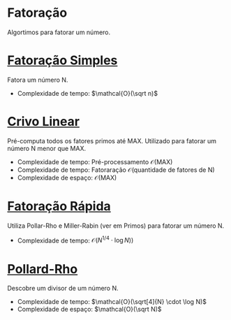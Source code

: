 # Fatoração

<!-- DESCRIPTION -->
Algortimos para fatorar um número.
<!-- DESCRIPTION -->

# [Fatoração Simples](naive_factorize.cpp)
Fatora um número N.

- Complexidade de tempo: $\mathcal{O}(\sqrt n)$

# [Crivo Linear](linear_sieve_factorize.cpp)
Pré-computa todos os fatores primos até MAX.
Utilizado para fatorar um número N menor que MAX.

- Complexidade de tempo: Pré-processamento $\mathcal{O}(\text{MAX})$
- Complexidade de tempo: Fatoraração $\mathcal{O}(\text{quantidade de fatores de N})$
- Complexidade de espaço: $\mathcal{O}(\text{MAX})$

# [Fatoração Rápida](fast_factorize.cpp)
Utiliza Pollar-Rho e Miller-Rabin (ver em Primos) para fatorar um número N.

- Complexidade de tempo: $\mathcal{O}(N^{1/4} \cdot \log N))$

# [Pollard-Rho](pollard-rho.cpp)
Descobre um divisor de um número N.

- Complexidade de tempo: $\mathcal{O}(\sqrt[4]{N} \cdot \log N)$
- Complexidade de espaço: $\mathcal{O}(\sqrt N)$

